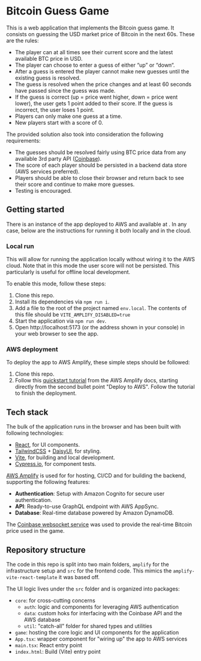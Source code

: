 # Bitcoin Guess Game

This is a web application that implements the Bitcoin guess game. It consists on guessing the USD market price of Bitcoin in the next 60s. These are the rules:

- The player can at all times see their current score and the latest available BTC price in USD.
- The player can choose to enter a guess of either “up” or “down“.
- After a guess is entered the player cannot make new guesses until the existing guess is resolved.
- The guess is resolved when the price changes and at least 60 seconds have passed since the guess was made.
- If the guess is correct (up = price went higher, down = price went lower), the user gets 1 point added to their score. If the guess is incorrect, the user loses 1 point.
- Players can only make one guess at a time.
- New players start with a score of 0.

The provided solution also took into consideration the following requirements:

- The guesses should be resolved fairly using BTC price data from any available 3rd party API ([Coinbase](https://www.coinbase.com/)).
- The score of each player should be persisted in a backend data store (AWS services preferred).
- Players should be able to close their browser and return back to see their score and continue to make more guesses.
- Testing is encouraged.

## Getting started

There is an instance of the app deployed to AWS and available at . In any case, below are the instructions for running it both locally and in the cloud.

### Local run

This will allow for running the application locally without wiring it to the AWS cloud. Note that in this mode the user score will not be persisted. This particularly is useful for offline local development.

To enable this mode, follow these steps:

1. Clone this repo.
2. Install its dependencies via `npm run i`.
3. Add a file to the root of the project named `env.local`. The contents of this file should be `VITE_AMPLIFY_DISABLED=true`
4. Start the application via `npm run dev`.
5. Open http://localhost:5173 (or the address shown in your console) in your web browser to see the app.

### AWS deployment

To deploy the app to AWS Amplify, these simple steps should be followed:

1. Clone this repo.
2. Follow this [quickstart tutorial](https://docs.amplify.aws/react/start/quickstart/) from the AWS Amplify docs, starting directly from the second bullet point "Deploy to AWS". Follow the tutorial to finish the deployment.

## Tech stack

The bulk of the application runs in the browser and has been built with following technologies:

- [React](https://react.dev), for UI components.
- [TailwindCSS](https://tailwindcss.com) + [DaisyUI](https://daisyui.com), for styling.
- [Vite](https://vitejs.dev), for building and local development.
- [Cypress.io](https://www.cypress.io), for component tests.

[AWS Amplify](https://aws.amazon.com/es/amplify/?gclid=CjwKCAjw6c63BhAiEiwAF0EH1BCW2xkWtGBhGCN81UQ0Ei19lhfOSE-Nlu6IY8LjqPbtt2WW-OC2tBoCi70QAvD_BwE&trk=b3758737-5a29-4b80-ba84-b0402054ae6c&sc_channel=ps&ef_id=CjwKCAjw6c63BhAiEiwAF0EH1BCW2xkWtGBhGCN81UQ0Ei19lhfOSE-Nlu6IY8LjqPbtt2WW-OC2tBoCi70QAvD_BwE:G:s&s_kwcid=AL!4422!3!647301992092!e!!g!!aws%20amplify!19621370357!148358957689) is used for for hosting, CI/CD and for building the backend, supporting the following features:

- **Authentication**: Setup with Amazon Cognito for secure user authentication.
- **API**: Ready-to-use GraphQL endpoint with AWS AppSync.
- **Database**: Real-time database powered by Amazon DynamoDB.

The [Coinbase websocket service](https://docs.cdp.coinbase.com/exchange/docs/websocket-overview#protocol) was used to provide the real-time Bitcoin price used in the game.

## Repository structure

The code in this repo is split into two main folders, `amplify` for the infrastructure setup and `src` for the frontend code. This mimics the `amplify-vite-react-template` it was based off.

The UI logic lives under the `src` folder and is organized into packages:

- `core`: for cross-cutting concerns
  - `auth`: logic and components for leveraging AWS authentication
  - `data`: custom hoks for interfacing with the Coinbase API and the AWS database
  - `util`: "catch-all" folder for shared types and utilities
- `game`: hosting the core logic and UI components for the application
- `App.tsx`: wrapper component for "wiring up" the app to AWS services
- `main.tsx`: React entry point
- `index.html`: Build (Vite) entry point

